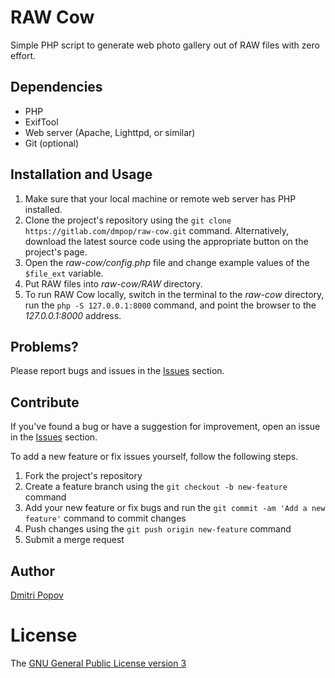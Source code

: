 # RAW Cow

Simple PHP script to generate web photo gallery out of RAW files with zero effort.

## Dependencies

- PHP
- ExifTool
- Web server (Apache, Lighttpd, or similar)
- Git (optional)

## Installation and Usage

1. Make sure that your local machine or remote web server has PHP installed.
2. Clone the project's repository using the `git clone https://gitlab.com/dmpop/raw-cow.git` command. Alternatively, download the latest source code using the appropriate button on the project's page.
3. Open the _raw-cow/config.php_ file and change example values of the `$file_ext` variable.
4. Put RAW files into _raw-cow/RAW_ directory.
5. To run RAW Cow locally, switch in the terminal to the _raw-cow_ directory,  run the `php -S 127.0.0.1:8000` command, and point the browser to the _127.0.0.1:8000_ address.

## Problems?

Please report bugs and issues in the [Issues](https://gitlab.com/dmpop/raw-cow/issues) section.

## Contribute

If you've found a bug or have a suggestion for improvement, open an issue in the [Issues](https://gitlab.com/dmpop/raw-cow/issues) section.

To add a new feature or fix issues yourself, follow the following steps.

1. Fork the project's repository
2. Create a feature branch using the `git checkout -b new-feature` command
3. Add your new feature or fix bugs and run the `git commit -am 'Add a new feature'` command to commit changes
4. Push changes using the `git push origin new-feature` command
5. Submit a merge request

## Author

[Dmitri Popov](https://www.tokyomade.photography/)

# License

The [GNU General Public License version 3](http://www.gnu.org/licenses/gpl-3.0.en.html)
